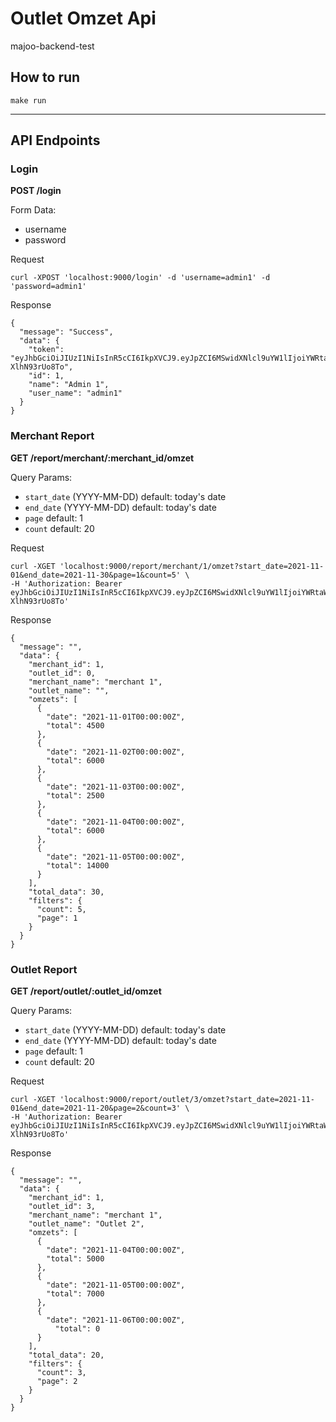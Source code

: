 # Outlet Omzet Api

majoo-backend-test

## How to run
```
make run
```

___

## API Endpoints

### Login

**POST /login**

Form Data:
- username
- password

Request
```
curl -XPOST 'localhost:9000/login' -d 'username=admin1' -d 'password=admin1'
```

Response
```
{
  "message": "Success",
  "data": {
    "token": "eyJhbGciOiJIUzI1NiIsInR5cCI6IkpXVCJ9.eyJpZCI6MSwidXNlcl9uYW1lIjoiYWRtaW4xIiwiZXhwIjoxNjQ4MzkyMjk2fQ.EkEzYvvPu9NbpxeMC6PvJvFuWYuJ27-XlhN93rUo8To",
    "id": 1,
    "name": "Admin 1",
    "user_name": "admin1"
  }
}
```

### Merchant Report

**GET /report/merchant/:merchant_id/omzet**

Query Params:
- `start_date` (YYYY-MM-DD) default: today's date
- `end_date` (YYYY-MM-DD) default: today's date
- `page` default: 1
- `count` default: 20

Request
```
curl -XGET 'localhost:9000/report/merchant/1/omzet?start_date=2021-11-01&end_date=2021-11-30&page=1&count=5' \
-H 'Authorization: Bearer eyJhbGciOiJIUzI1NiIsInR5cCI6IkpXVCJ9.eyJpZCI6MSwidXNlcl9uYW1lIjoiYWRtaW4xIiwiZXhwIjoxNjQ4MzkyMjk2fQ.EkEzYvvPu9NbpxeMC6PvJvFuWYuJ27-XlhN93rUo8To'
```

Response
```
{
  "message": "",
  "data": {
    "merchant_id": 1,
    "outlet_id": 0,
    "merchant_name": "merchant 1",
    "outlet_name": "",
    "omzets": [
      {
        "date": "2021-11-01T00:00:00Z",
        "total": 4500
      },
      {
        "date": "2021-11-02T00:00:00Z",
        "total": 6000
      },
      {
        "date": "2021-11-03T00:00:00Z",
        "total": 2500
      },
      {
        "date": "2021-11-04T00:00:00Z",
        "total": 6000
      },
      {
        "date": "2021-11-05T00:00:00Z",
        "total": 14000
      }
    ],
    "total_data": 30,
    "filters": {
      "count": 5,
      "page": 1
    }
  }
}
```

### Outlet Report

**GET /report/outlet/:outlet_id/omzet**

Query Params:
- `start_date` (YYYY-MM-DD) default: today's date
- `end_date` (YYYY-MM-DD) default: today's date
- `page` default: 1
- `count` default: 20

Request
```
curl -XGET 'localhost:9000/report/outlet/3/omzet?start_date=2021-11-01&end_date=2021-11-20&page=2&count=3' \
-H 'Authorization: Bearer eyJhbGciOiJIUzI1NiIsInR5cCI6IkpXVCJ9.eyJpZCI6MSwidXNlcl9uYW1lIjoiYWRtaW4xIiwiZXhwIjoxNjQ4MzkyMjk2fQ.EkEzYvvPu9NbpxeMC6PvJvFuWYuJ27-XlhN93rUo8To'
```

Response
```
{
  "message": "",
  "data": {
    "merchant_id": 1,
    "outlet_id": 3,
    "merchant_name": "merchant 1",
    "outlet_name": "Outlet 2",
    "omzets": [
      {
        "date": "2021-11-04T00:00:00Z",
        "total": 5000
      },
      {
        "date": "2021-11-05T00:00:00Z",
        "total": 7000
      },
      {
        "date": "2021-11-06T00:00:00Z",
          "total": 0
      }
    ],
    "total_data": 20,
    "filters": {
      "count": 3,
      "page": 2
    }
  }
}
```
